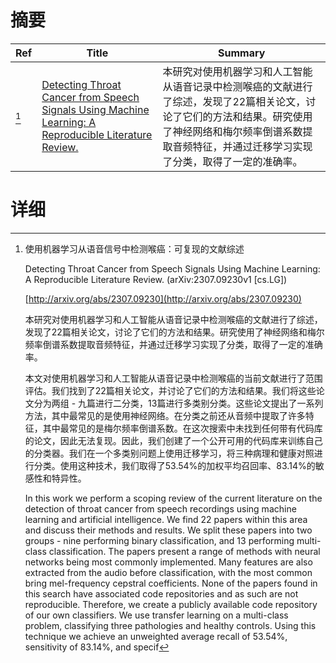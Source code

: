 # 摘要

| Ref | Title | Summary |
| --- | --- | --- |
| [^1] | [Detecting Throat Cancer from Speech Signals Using Machine Learning: A Reproducible Literature Review.](http://arxiv.org/abs/2307.09230) | 本研究对使用机器学习和人工智能从语音记录中检测喉癌的文献进行了综述，发现了22篇相关论文，讨论了它们的方法和结果。研究使用了神经网络和梅尔频率倒谱系数提取音频特征，并通过迁移学习实现了分类，取得了一定的准确率。 |

# 详细

[^1]: 使用机器学习从语音信号中检测喉癌：可复现的文献综述

    Detecting Throat Cancer from Speech Signals Using Machine Learning: A Reproducible Literature Review. (arXiv:2307.09230v1 [cs.LG])

    [http://arxiv.org/abs/2307.09230](http://arxiv.org/abs/2307.09230)

    本研究对使用机器学习和人工智能从语音记录中检测喉癌的文献进行了综述，发现了22篇相关论文，讨论了它们的方法和结果。研究使用了神经网络和梅尔频率倒谱系数提取音频特征，并通过迁移学习实现了分类，取得了一定的准确率。

    

    本文对使用机器学习和人工智能从语音记录中检测喉癌的当前文献进行了范围评估。我们找到了22篇相关论文，并讨论了它们的方法和结果。我们将这些论文分为两组 - 九篇进行二分类，13篇进行多类别分类。这些论文提出了一系列方法，其中最常见的是使用神经网络。在分类之前还从音频中提取了许多特征，其中最常见的是梅尔频率倒谱系数。在这次搜索中未找到任何带有代码库的论文，因此无法复现。因此，我们创建了一个公开可用的代码库来训练自己的分类器。我们在一个多类别问题上使用迁移学习，将三种病理和健康对照进行分类。使用这种技术，我们取得了53.54%的加权平均召回率、83.14%的敏感性和特异性。

    In this work we perform a scoping review of the current literature on the detection of throat cancer from speech recordings using machine learning and artificial intelligence. We find 22 papers within this area and discuss their methods and results. We split these papers into two groups - nine performing binary classification, and 13 performing multi-class classification. The papers present a range of methods with neural networks being most commonly implemented. Many features are also extracted from the audio before classification, with the most common bring mel-frequency cepstral coefficients. None of the papers found in this search have associated code repositories and as such are not reproducible. Therefore, we create a publicly available code repository of our own classifiers. We use transfer learning on a multi-class problem, classifying three pathologies and healthy controls. Using this technique we achieve an unweighted average recall of 53.54%, sensitivity of 83.14%, and specif
    

